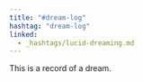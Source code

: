 ```yaml
---
title: "#dream-log"
hashtag: "dream-log"
linked:
  - _hashtags/lucid-dreaming.md
---
```

This is a record of a dream.